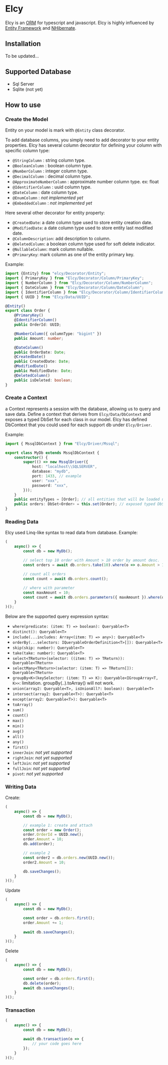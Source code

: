 # Elcy
Elcy is an [ORM](https://en.wikipedia.org/wiki/Object-relational_mapping) 
for typescript and javascript. Elcy is highly influenced by [Entity Framework](https://www.asp.net/entity-framework) and [NHibernate](http://nhibernate.info/).

## Installation
To be updated...

## Supported Database
- Sql Server
- Sqlite (not yet)

## How to use

### Create the Model

Entity on your model is mark with `@Entity` class decorator. 

To add database columns, you simply need to add decorator to your entity properties. Elcy has several column decorator for defining your column with specific column type:
- `@StringColumn` : string column type.
- `@BooleanColumn` : boolean column type.
- `@NumberColumn` : integer column type.
- `@DecimalColumn` : decimal column type.
- `@ApproximateNumberColumn` : approximate number column type. ex: float
- `@IdentifierColumn` : uuid column type.
- `@DateColumn` : date column type.
- `@EnumColumn` : *not implemented yet*
- `@EmbeddedColumn` : *not implemented yet*

Here several other decorator for entity property:
- `@CreatedDate`: a date column type used to store entity creation date.
- `@ModifiedDate`: a date column type used to store entity last modified date.
- `@ColumnDescription`: add description to column.
- `@DeletedColumn`: a boolean column type used for soft delete indicator.
- `@NullableColumn`: mark column nullable.
- `@PrimaryKey`: mark column as one of the entity primary key.

Example:
```typescript
import {Entity} from "elcy/Decorator/Entity";
import { PrimaryKey } from "Elcy/Decorator/Column/PrimaryKey";
import { NumberColumn } from "Elcy/Decorator/Column/NumberColumn";
import { DateColumn } from "Elcy/Decorator/Column/DateColumn";
import { IdentifierColumn } from "Elcy/Decorator/Column/IdentifierColumn";
import { UUID } from "Elcy/Data/UUID";

@Entity()
export class Order {
    @PrimaryKey()
    @IdentifierColumn()
    public OrderId: UUID;

    @NumberColumn({ columnType: "bigint" })
    public Amount: number;

    @DateColumn()
    public OrderDate: Date;
    @CreatedDate()
    public CreatedDate: Date;
    @ModifiedDate()
    public ModifiedDate: Date;
    @DeletedColumn()
    public isDeleted: boolean;
}
```

### Create a Context

a Context represents a session with the database, allowing us to query and save data. Define a context that derives from `Elcy/Data/DbContext` and exposes a typed DbSet<TEntity> for each class in our model. Elcy has defined DbContext that you could used for each support db under `Elcy/Driver`.

Example:
```typescript
import { MssqlDbContext } from "Elcy/Driver/Mssql";

export class MyDb extends MssqlDbContext {
    constructor() {
        super(() => new MssqlDriver({
            host: "localhost\\SQLSERVER",
            database: "mydb",
            port: 1433, // example
            user: "xxx",
            password: "xxx",
        }));
    }
    public entityTypes = [Order]; // all entities that will be loaded using this context.
    public orders: DbSet<Order> = this.set(Order); // exposed typed DbSet for Order model.
}
```

### Reading Data

Elcy used Linq-like syntax to read data from database. Example:

```typescript
(
    async() => {
        const db = new MyDb();

        // select top 10 order with Amount > 10 order by amount desc.
        const orders = await db.orders.take(10).where(o => o.Amount > 10).orderBy([o => o.Amount, "DESC"]).toArray();

        // count all orders
        const count = await db.orders.count();
        
        // where with parameter
        const maxAmount = 10;
        const count = await db.orders.parameters({ maxAmount }).where(o => o.Amount < maxAmount).count();
    }
)();
```

Below are the supported query expression syntax:
- `where(predicate: (item: T) => boolean): Queryable<T>`
- `distinct(): Queryable<T>`
- `include(...includes: Array<(item: T) => any>): Queryable<T>`
- `orderBy(...selectors: IQueryableOrderDefinition<T>[]): Queryable<T>`
- `skip(skip: number): Queryable<T>`
- `take(take: number): Queryable<T>`
- `select<TReturn>(selector: ((item: T) => TReturn)): Queryable<TReturn>`
- `selectMany<TReturn>(selector: (item: T) => TReturn[]): Queryable<TReturn>`
- `groupBy<K>(keySelector: (item: T) => K): Queryable<IGroupArray<T, K>>`: limitation. groupBy(..).toArray() will not work.
- `union(array2: Queryable<T>, isUnionAll?: boolean): Queryable<T>`
- `intersect(array2: Queryable<T>): Queryable<T>`
- `except(array2: Queryable<T>): Queryable<T>`
- `toArray()`
- `sum()`
- `count()`
- `max()`
- `min()`
- `avg()`
- `all()`
- `any()`
- `first()`
- `innerJoin`: *not yet supported*
- `rightJoin`: *not yet supported*
- `leftJoin`: *not yet supported*
- `fullJoin`: *not yet supported*
- `pivot`: *not yet supported*

### Writing Data

Create:
```typescript
(
    async() => {
        const db = new MyDb();

        // example 1: create and attach
        const order = new Order();
        order.OrderId = UUID.new();
        order.Amount = 10;
        db.add(order);

        // example 2
        const order2 = db.orders.new(UUID.new());
        order2.Amount = 10;

        db.saveChanges();
    }
)();
```

Update
```typescript
(
    async() => {
        const db = new MyDb();

        const order = db.orders.first();
        order.Amount += 1;
        
        await db.saveChanges();
    }
)();
```

Delete
```typescript
(
    async() => {
        const db = new MyDb();

        const order = db.orders.first();
        db.delete(order);
        await db.saveChanges();
    }
)();
```

### Transaction

```typescript
(
    async() => {
        const db = new MyDb();

        await db.transaction(o => {
            // your code goes here
        });
    }
)();
```
